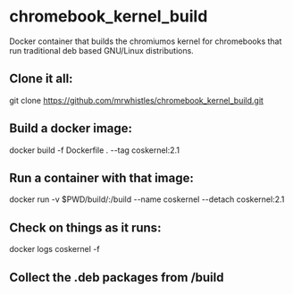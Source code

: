 # chromebook_kernel_build
 Docker container that builds the chromiumos kernel for chromebooks that run traditional deb based GNU/Linux distributions.



## Clone it all:

git clone https://github.com/mrwhistles/chromebook_kernel_build.git


## Build a docker image:

docker build -f Dockerfile . --tag coskernel:2.1



## Run a container with that image:

docker run -v $PWD/build/:/build --name coskernel --detach coskernel:2.1


## Check on things as it runs:

docker logs coskernel -f


## Collect the .deb packages from /build
